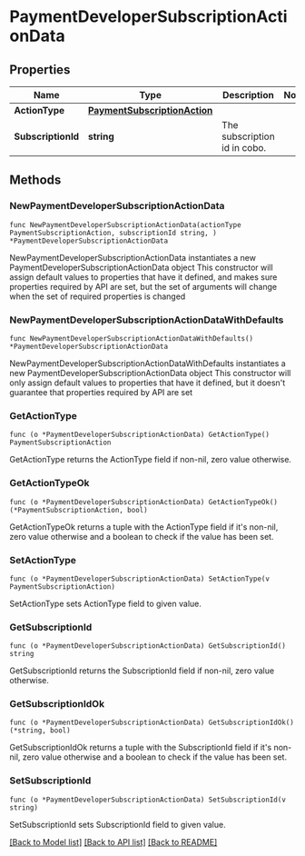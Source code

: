 # PaymentDeveloperSubscriptionActionData

## Properties

Name | Type | Description | Notes
------------ | ------------- | ------------- | -------------
**ActionType** | [**PaymentSubscriptionAction**](PaymentSubscriptionAction.md) |  | 
**SubscriptionId** | **string** | The subscription id in cobo. | 

## Methods

### NewPaymentDeveloperSubscriptionActionData

`func NewPaymentDeveloperSubscriptionActionData(actionType PaymentSubscriptionAction, subscriptionId string, ) *PaymentDeveloperSubscriptionActionData`

NewPaymentDeveloperSubscriptionActionData instantiates a new PaymentDeveloperSubscriptionActionData object
This constructor will assign default values to properties that have it defined,
and makes sure properties required by API are set, but the set of arguments
will change when the set of required properties is changed

### NewPaymentDeveloperSubscriptionActionDataWithDefaults

`func NewPaymentDeveloperSubscriptionActionDataWithDefaults() *PaymentDeveloperSubscriptionActionData`

NewPaymentDeveloperSubscriptionActionDataWithDefaults instantiates a new PaymentDeveloperSubscriptionActionData object
This constructor will only assign default values to properties that have it defined,
but it doesn't guarantee that properties required by API are set

### GetActionType

`func (o *PaymentDeveloperSubscriptionActionData) GetActionType() PaymentSubscriptionAction`

GetActionType returns the ActionType field if non-nil, zero value otherwise.

### GetActionTypeOk

`func (o *PaymentDeveloperSubscriptionActionData) GetActionTypeOk() (*PaymentSubscriptionAction, bool)`

GetActionTypeOk returns a tuple with the ActionType field if it's non-nil, zero value otherwise
and a boolean to check if the value has been set.

### SetActionType

`func (o *PaymentDeveloperSubscriptionActionData) SetActionType(v PaymentSubscriptionAction)`

SetActionType sets ActionType field to given value.


### GetSubscriptionId

`func (o *PaymentDeveloperSubscriptionActionData) GetSubscriptionId() string`

GetSubscriptionId returns the SubscriptionId field if non-nil, zero value otherwise.

### GetSubscriptionIdOk

`func (o *PaymentDeveloperSubscriptionActionData) GetSubscriptionIdOk() (*string, bool)`

GetSubscriptionIdOk returns a tuple with the SubscriptionId field if it's non-nil, zero value otherwise
and a boolean to check if the value has been set.

### SetSubscriptionId

`func (o *PaymentDeveloperSubscriptionActionData) SetSubscriptionId(v string)`

SetSubscriptionId sets SubscriptionId field to given value.



[[Back to Model list]](../README.md#documentation-for-models) [[Back to API list]](../README.md#documentation-for-api-endpoints) [[Back to README]](../README.md)


